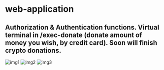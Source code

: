 # web-application
<h2>Authorization & Authentication functions. Virtual terminal in /exec-donate (donate amount of money you wish, by credit card). Soon will finish crypto donations.</h2>
<img src="https://user-images.githubusercontent.com/73220736/212039223-589039dd-c1c1-48fa-9d2c-3c354c83b594.jpg" alt="img1" />
<img src="https://user-images.githubusercontent.com/73220736/212039237-5a567ee5-6f70-4989-8919-fcead0addbea.jpg" alt="img2" />
<img src="https://user-images.githubusercontent.com/73220736/212464471-5b699820-f16f-4e8a-a6d7-5e53de6d4d8d.jpg" alt="img3" />
